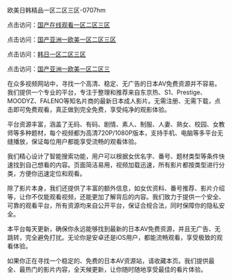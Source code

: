 欧美日韩精品一区二区三区-0707hm


点击访问：<a href="https://rtj-3zo.pages.dev/">国产在线观看一区二区三区</a>

点击访问：<a href="https://vassv.pages.dev/">国产亚洲一欧美一区二区三区</a>

点击访问：<a href="https://gda-c7m.pages.dev/">韩日一区二区三区</a>

点击访问：<a href="https://cfad.pages.dev/">国产亚洲一欧美一区二区三</a>


在众多视频网站中，寻找一个高清、稳定、无广告的日本AV免费资源并不容易。我们提供一个专业的平台，专注于整理和推荐来自东京热、S1、Prestige、MOODYZ、FALENO等知名片商的最新日本成人影片。无需注册、无需下载，点击即可免费观看，真正做到完全免费，享受纯净的观影体验。

平台资源丰富，涵盖了无码、有码、剧情、素人、制服、人妻、熟女、校园、女教师等多种题材，每个视频都为高清720P/1080P版本，支持手机、电脑等多平台无缝播放，保证每位用户都能享受流畅的观看体验。

我们精心设计了智能搜索功能，用户可以根据女优名字、番号、题材类型等条件快速找到自己想看的内容。页面简洁易用，视频加载迅速，所有影片都按类型进行分类，方便你迅速定位和观看。

除了影片本身，我们还提供了丰富的额外信息，如女优资料、番号推荐、影片介绍等，让你不仅能观看视频，还能更加了解背后的内容。我们致力于提供一个安全、可靠的观看平台，所有资源均来自公开平台，保证合规合法，同时保障你的隐私安全。

本平台每天更新，确保你永远能够找到最新的日本AV免费资源，并且无广告、无跳转，完全避免打扰。无论你是安卓还是iOS用户，都能流畅观看，享受极致的观看体验。

如果你正在寻找一个稳定的、免费的日本AV资源站，请收藏本页。我们提供最全、最热门的影片内容，全天候更新，让你随时随地享受最佳的看片体验。

<span style="display:none;">[Canonical link]( ）</span>
